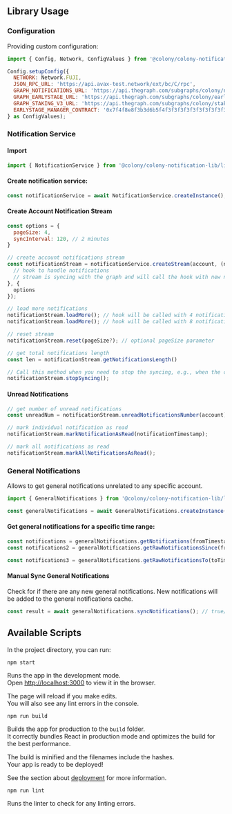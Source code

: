 ## Library Usage

### Configuration

Providing custom configuration:
```javascript
import { Config, Network, ConfigValues } from '@colony/colony-notification-lib/lib';

Config.setupConfig({
  NETWORK: Network.FUJI,
  JSON_RPC_URL: 'https://api.avax-test.network/ext/bc/C/rpc',
  GRAPH_NOTIFICATIONS_URL: 'https://api.thegraph.com/subgraphs/colony/notifications',
  GRAPH_EARLYSTAGE_URL: 'https://api.thegraph.com/subgraphs/colony/earlystage',
  GRAPH_STAKING_V3_URL: 'https://api.thegraph.com/subgraphs/colony/staking',
  EARLYSTAGE_MANAGER_CONTRACT: '0x7f4f8e8f3b3d6b5f4f3f3f3f3f3f3f3f3f3f3f3f',
} as ConfigValues);
```

### Notification Service

#### Import

```javascript
import { NotificationService } from '@colony/colony-notification-lib/lib';
```

#### Create notification service:

```javascript
const notificationService = await NotificationService.createInstance();
```

#### Create Account Notification Stream

```javascript
const options = {
  pageSize: 4,
  syncInterval: 120, // 2 minutes
}

// create account notifications stream
const notificationStream = notificationService.createStream(account, (notifications) => {
  // hook to handle notifications
  // stream is syncing with the graph and will call the hook with new notifications
}, {
  options
});

// load more notifications
notificationStream.loadMore(); // hook will be called with 4 notifications
notificationStream.loadMore(); // hook will be called with 8 notifications

// reset stream
notificationStream.reset(pageSize?); // optional pageSize parameter

// get total notifications length
const len = notificationStream.getNotificationsLength()

// Call this method when you need to stop the syncing, e.g., when the component unmounts
notificationStream.stopSyncing();
```

#### Unread Notifications

```javascript
// get number of unread notifications
const unreadNum = notificationStream.unreadNotificationsNumber(account);

// mark individual notification as read
notificationStream.markNotificationAsRead(notificationTimestamp);

// mark all notifications as read
notificationStream.markAllNotificationsAsRead();
```

### General Notifications

Allows to get general notifications unrelated to any specific account.
```javascript
import { GeneralNotifications } from '@colony/colony-notification-lib/lib';

const generalNotifications = await GeneralNotifications.createInstance();
```

#### Get general notifications for a specific time range:
```javascript
const notifications = generalNotifications.getNotifications(fromTimestamp, toTimestamp);
const notifications2 = generalNotifications.getRawNotificationsSince(fromTimestamp);

const notifications3 = generalNotifications.getRawNotificationsTo(toTimestamp);
```

#### Manual Sync General Notifications

Check for if there are any new general notifications.
New notifications will be added to the general notifications cache.
```javascript
const result = await generalNotifications.syncNotifications(); // true/false
```

## Available Scripts

In the project directory, you can run:
```
npm start
```

Runs the app in the development mode.\
Open [http://localhost:3000](http://localhost:3000) to view it in the browser.

The page will reload if you make edits.\
You will also see any lint errors in the console.
```
npm run build

```

Builds the app for production to the `build` folder.\
It correctly bundles React in production mode and optimizes the build for the best performance.

The build is minified and the filenames include the hashes.\
Your app is ready to be deployed!

See the section about [deployment](https://facebook.github.io/create-react-app/docs/deployment) for more information.
```
npm run lint
```

Runs the linter to check for any linting errors.
